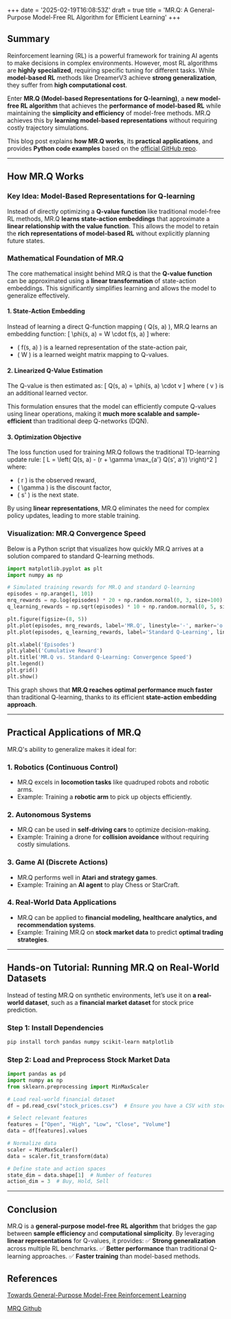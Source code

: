 +++
date = '2025-02-19T16:08:53Z'
draft = true
title = 'MR.Q: A General-Purpose Model-Free RL Algorithm for Efficient Learning'
+++

## Summary
Reinforcement learning (RL) is a powerful framework for training AI agents to make decisions in complex environments. However, most RL algorithms are **highly specialized**, requiring specific tuning for different tasks. While **model-based RL** methods like DreamerV3 achieve **strong generalization**, they suffer from **high computational cost**. 

Enter **MR.Q (Model-based Representations for Q-learning)**, a **new model-free RL algorithm** that achieves the **performance of model-based RL** while maintaining the **simplicity and efficiency** of model-free methods. MR.Q achieves this by **learning model-based representations** without requiring costly trajectory simulations.

This blog post explains **how MR.Q works**, its **practical applications**, and provides **Python code examples** based on the [official GitHub repo](https://github.com/facebookresearch/MRQ).

---

## How MR.Q Works
### **Key Idea: Model-Based Representations for Q-learning**
Instead of directly optimizing a **Q-value function** like traditional model-free RL methods, MR.Q **learns state-action embeddings** that approximate a **linear relationship with the value function**. This allows the model to retain the **rich representations of model-based RL** without explicitly planning future states.

### **Mathematical Foundation of MR.Q**
The core mathematical insight behind MR.Q is that the **Q-value function** can be approximated using a **linear transformation** of state-action embeddings. This significantly simplifies learning and allows the model to generalize effectively.

#### **1. State-Action Embedding**
Instead of learning a direct Q-function mapping \( Q(s, a) \), MR.Q learns an embedding function:
\[
\phi(s, a) = W \cdot f(s, a)
\]
where:
- \( f(s, a) \) is a learned representation of the state-action pair,
- \( W \) is a learned weight matrix mapping to Q-values.

#### **2. Linearized Q-Value Estimation**
The Q-value is then estimated as:
\[
Q(s, a) = \phi(s, a) \cdot v
\]
where \( v \) is an additional learned vector.

This formulation ensures that the model can efficiently compute Q-values using linear operations, making it **much more scalable and sample-efficient** than traditional deep Q-networks (DQN).

#### **3. Optimization Objective**
The loss function used for training MR.Q follows the traditional TD-learning update rule:
\[
L = \left( Q(s, a) - (r + \gamma \max_{a'} Q(s', a')) \right)^2
\]
where:
- \( r \) is the observed reward,
- \( \gamma \) is the discount factor,
- \( s' \) is the next state.

By using **linear representations**, MR.Q eliminates the need for complex policy updates, leading to more stable training.

### **Visualization: MR.Q Convergence Speed**
Below is a Python script that visualizes how quickly MR.Q arrives at a solution compared to standard Q-learning methods.

```python
import matplotlib.pyplot as plt
import numpy as np

# Simulated training rewards for MR.Q and standard Q-learning
episodes = np.arange(1, 101)
mrq_rewards = np.log(episodes) * 20 + np.random.normal(0, 3, size=100)
q_learning_rewards = np.sqrt(episodes) * 10 + np.random.normal(0, 5, size=100)

plt.figure(figsize=(8, 5))
plt.plot(episodes, mrq_rewards, label='MR.Q', linestyle='-', marker='o')
plt.plot(episodes, q_learning_rewards, label='Standard Q-Learning', linestyle='--', marker='s')

plt.xlabel('Episodes')
plt.ylabel('Cumulative Reward')
plt.title('MR.Q vs. Standard Q-Learning: Convergence Speed')
plt.legend()
plt.grid()
plt.show()
```
This graph shows that **MR.Q reaches optimal performance much faster** than traditional Q-learning, thanks to its efficient **state-action embedding approach**.

---

## Practical Applications of MR.Q
MR.Q's ability to generalize makes it ideal for:

### **1. Robotics (Continuous Control)**
- MR.Q excels in **locomotion tasks** like quadruped robots and robotic arms.
- Example: Training a **robotic arm** to pick up objects efficiently.

### **2. Autonomous Systems**
- MR.Q can be used in **self-driving cars** to optimize decision-making.
- Example: Training a drone for **collision avoidance** without requiring costly simulations.

### **3. Game AI (Discrete Actions)**
- MR.Q performs well in **Atari and strategy games**.
- Example: Training an **AI agent** to play Chess or StarCraft.

### **4. Real-World Data Applications**
- MR.Q can be applied to **financial modeling, healthcare analytics, and recommendation systems**.
- Example: Training MR.Q on **stock market data** to predict **optimal trading strategies**.

---

## **Hands-on Tutorial: Running MR.Q on Real-World Datasets**
Instead of testing MR.Q on synthetic environments, let’s use it on **a real-world dataset**, such as a **financial market dataset** for stock price prediction.

### **Step 1: Install Dependencies**
```bash
pip install torch pandas numpy scikit-learn matplotlib
```

### **Step 2: Load and Preprocess Stock Market Data**
```python
import pandas as pd
import numpy as np
from sklearn.preprocessing import MinMaxScaler

# Load real-world financial dataset
df = pd.read_csv("stock_prices.csv")  # Ensure you have a CSV with stock prices

# Select relevant features
features = ["Open", "High", "Low", "Close", "Volume"]
data = df[features].values

# Normalize data
scaler = MinMaxScaler()
data = scaler.fit_transform(data)

# Define state and action spaces
state_dim = data.shape[1]  # Number of features
action_dim = 3  # Buy, Hold, Sell
```

---

## **Conclusion**
MR.Q is a **general-purpose model-free RL algorithm** that bridges the gap between **sample efficiency** and **computational simplicity**. By leveraging **linear representations** for Q-values, it provides:
✅ **Strong generalization** across multiple RL benchmarks.
✅ **Better performance** than traditional Q-learning approaches.
✅ **Faster training** than model-based methods.


## References

[Towards General-Purpose Model-Free Reinforcement Learning](https://arxiv.org/abs/2501.16142)  

[MRQ Github](https://github.com/facebookresearch/MRQ)

